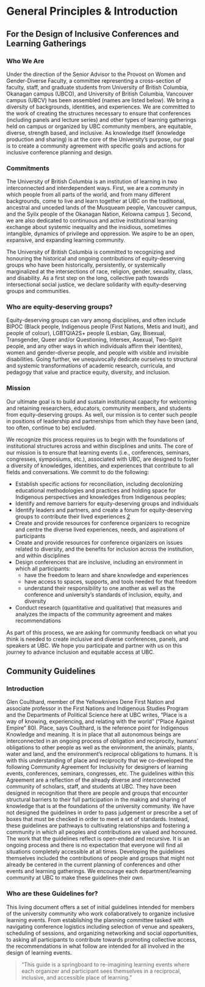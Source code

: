 # General Principles & Introduction
## For the Design of Inclusive Conferences and Learning Gatherings
### Who We Are
Under the direction of the Senior Advisor to the Provost on Women and Gender-Diverse Faculty, a committee representing a cross-section of faculty, staff, and graduate students from University of British Columbia, Okanagan campus (UBCO), and University of British Columbia, Vancouver campus (UBCV) has been assembled (names are listed below). We bring a diversity of backgrounds, identities, and experiences. We are committed to the work of creating the structures necessary to ensure that conferences (including panels and lecture series) and other types of learning gatherings held on campus or organized by UBC community members, are equitable, diverse, strength based, and inclusive. As knowledge itself (knowledge production and sharing) is at the core of the University’s purpose, our goal is to create a community agreement with specific goals and actions for inclusive conference planning and design. 
### Commitments
The University of British Columbia is an institution of learning in two interconnected and interdependent ways. First, we are a community in which people from all parts of the world, and from many different backgrounds, come to live and learn together at UBC on the traditional, ancestral and unceded lands of the Musqueam people, Vancouver campus, and the Syilx people of the Okanagan Nation, Kelowna campus [1](https://native-land.ca). Second, we are also dedicated to continuous and active institutional learning exchange about systemic inequality and the insidious, sometimes intangible, dynamics of privilege and oppression. We aspire to be an open, expansive, and expanding learning community.

The University of British Columbia is committed to recognizing and honouring the historical and ongoing contributions of equity-deserving groups who have been historically, persistently, or systemically marginalized at the intersections of race, religion, gender, sexuality, class, and disability. As a first step on the long, collective path towards intersectional social justice, we declare solidarity with equity-deserving groups and communities. 

### Who are equity-deserving groups?
Equity-deserving groups can vary among disciplines, and often include BIPOC (Black people, Indigenous people (First Nations, Metis and Inuit), and people of colour), LGBTQIA2S+ people (Lesbian, Gay, Bisexual, Transgender, Queer and/or Questioning, Intersex, Asexual, Two-Spirit people, and any other ways in which individuals affirm their identites), women and gender-diverse people, and people with visible and invisible disabilities. Going further, we unequivocally dedicate ourselves to structural and systemic transformations of academic research, curricula, and pedagogy that value and practice equity, diversity, and inclusion.

### Mission
Our ultimate goal is to build and sustain institutional capacity for welcoming and retaining researchers, educators, community members, and students from equity-deserving groups. As well, our mission is to center such people in positions of leadership and partnerships from which they have been (and, too often, continue to be) excluded.

We recognize this process requires us to begin with the foundations of institutional structures across and within disciplines and units. The core of our mission is to ensure that learning events (i.e., conferences, seminars, congresses, symposiums, etc.), associated with UBC, are designed to foster a diversity of knowledges, identities, and experiences that contribute to all fields and conversations. We commit to do the following:

- Establish specific actions for reconciliation, including decolonizing educational methodologies and practices and holding space for Indigenous perspectives and knowledges from Indigenous peoples;
- Identify and remove barriers for equity-deserving groups and individuals
- Identify leaders and partners, and create a forum for equity-deserving groups to contribute their lived experiences [2](https://www.sinsinvalid.org/news-1/2020/6/8/access-suggestions-for-public-events)
- Create and provide resources for conference organizers to recognize and centre the diverse lived experiences, needs, and aspirations of participants
- Create and provide resources for conference organizers on issues related to diversity, and the benefits for inclusion across the institution, and within disciplines
- Design conferences that are inclusive, including an environment in which all participants:
    - have the freedom to learn and share knowledge and experiences
    - have access to spaces, supports, and tools needed for that freedom
    - understand their responsibility to one another as well as the conference and university’s standards of inclusion, equity, and diversity
- Conduct research (quantitative and qualitative) that measures and analyzes the impacts of the community agreement and makes recommendations

As part of this process, we are asking for community feedback on what you think is needed to create inclusive and diverse conferences, panels, and speakers at UBC. We hope you participate and partner with us on this journey to advance inclusion and equitable access at UBC.

## Community Guidelines
### Introduction
Glen Coulthard, member of the Yellowknives Dene First Nation and associate professor in the First Nations and Indigenous Studies Program and the Departments of Political Science here at UBC writes, “Place is a way of knowing, experiencing, and relating with the world” (“Place Against Empire” 80). Place, says Coulthard, is the reference point for Indigenous Knowledge and meaning. It is in place that all autonomous beings are interconnected in an ongoing process of obligation and reciprocity, humans’ obligations to other people as well as the environment, the animals, plants, water and land, and the environment’s reciprocal obligations to humans. It is with this understanding of place and reciprocity that we co-developed the following Community Agreement for Inclusivity for designers of learning events, conferences, seminars, congresses, etc. The guidelines within this Agreement are a reflection of the already diverse and interconnected community of scholars, staff, and students at UBC. They have been designed in recognition that there are people and groups that encounter structural barriers to their full participation in the making and sharing of knowledge that is at the foundations of the university community. We have not designed the guidelines in order to pass judgement or prescribe a set of boxes that must be checked in order to meet a set of standards. Instead, these guidelines are pathways to cultivating relationships and fostering a community in which all peoples and contributions are valued and honoured. The work that the guidelines reflect is open-ended and recursive. It is an ongoing process and there is no expectation that everyone will find all situations completely accessible at all times. Developing the guidelines themselves included the contributions of people and groups that might not already be centered in the current planning of conferences and other events and learning gatherings. We encourage each department/learning community at UBC to make these guidelines their own.

### Who are these Guidelines for?
This living document offers a set of initial guidelines intended for members of the university community who work collaboratively to organize inclusive learning events. From establishing the planning committee tasked with navigating conference logistics including selection of venue and speakers, scheduling of sessions, and organizing networking and social opportunities, to asking all participants to contribute towards promoting collective access, the recommendations in what follow are intended for all involved in the design of learning events.

> “This guide is a springboard to re-imagining learning events where each organizer and participant sees themselves in a reciprocal, inclusive, and accessible place of learning.”
